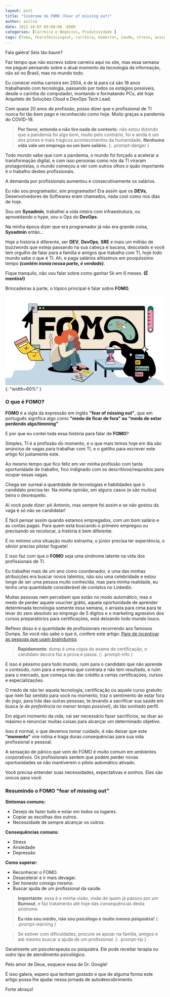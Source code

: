 ```yaml
---
layout: post
title: "Sindrome de FOMO (Fear of missing out)"
author: asilva
date: 2022-10-07 09:00:00 -0500
categories: [Carreira e Negócios, Produtividade ]
tags: [fomo, fearofmissingout, carreira, bemestar, saude, stress, ansiedade, depressao]
---
```


Fala galera! Seis tão baum?

Faz tempo que não escrevo sobre carreira aqui no site, mas essa semana me peguei pensando sobre o atual momento da tecnologia da informação, não só no Brasil, mas no mundo todo.

Eu comecei minha carreira em 2004, e de lá para cá são 18 anos trabalhando com tecnologia, passando por todos os estágios possíveis, desde o carinha do computador, montando e formatando PCs, até hoje Arquiteto de Soluções Cloud e DevOps Tech Lead.

Com quase 20 anos de profissão, posso dizer que o profissional de TI nunca foi tão bem pago e reconhecido como hoje. Muito graças a pandemia do COVID-19.

>**Por favor, entenda e não tire nada de contexto**: não estou dizendo que a pandemia foi algo bom, muito pelo contrário, foi e ainda é um dos piores e mais trágicos acontecimentos da humanidade. **Nenhuma vida vale um emprego ou um bom salário.**
{: .prompt-danger }

Todo mundo sabe que com a pandemia, o mundo foi forçado a acelerar a transformação digital, e com isso personas como nós da TI viraram protagonistas, o mundo começou a ver com outros olhos o quão importante é o trabalho destes profissionais.

A demanda por profissionais aumentou e consecutivamente os salários.

Eu não sou programador, sim programador! Era assim que os **DEVs**, Desenvolvedores de Softwares eram chamados, nada cool como nos dias de hoje. 

Sou um **Sysadmin**, trabalhei a vida inteira com infraestrutura, ou aproveitando o hype, sou o Ops do **DevOps**.

Na minha época dizer que era programador já não era grande coisa, **Sysadmin** então...

Hoje a história é diferente, ser **DEV**, **DevOps**, **SRE** e mais um milhão de buzzwords que esteja passando na sua cabeça é bacana, descolado e você tem orgulho de falar para a família e amigos que trabalha com TI, hoje todo mundo sabe o que é TI. Ah, e paga salários altíssimos em pouquíssimo tempo **_(contém ironia nessa parte, é verdade)_**. 

Fique tranquilo, não vou falar sobre como ganhar 5k em 6 meses. **(É mentira!)**

Brincadeiras à parte, o tópico principal é falar sobre **FOMO**.

![](/assets/img/38/fomo1.jpg){: "width=60%" }

### **O que é FOMO?**

**FOMO** é a sigla da expressão em inglês **"fear of missing out"**, que em português significa algo como **"medo de ficar de fora" ou “medo de estar perdendo algo/timming”**

E por que eu contei toda essa história para falar de **FOMO**?

Simples, TI é a profissão do momento, e o que mais temos hoje em dia  são anúncios de vagas para trabalhar com TI, e o gatilho para escrever este artigo foi justamente este.

Ao mesmo tempo que fico feliz em ver minha profissão com tanta oportunidade de trabalho, fico indignado com os descritivos/requisitos para ocupar essas vagas.

Chega ser surreal a quantidade de tecnologias e habilidades que o candidato precisa ter. Na minha opinião, em alguns casos (e são muitos) beira o desrespeito.

Aí você pode dizer: pô Antonio, mas sempre foi assim e se não gostou da vaga é só não se candidatar!

É fácil pensar assim quando estamos empregados, com um bom salário e as contas pagas. Para quem está buscando o primeiro empregou ou precisando se recolocar, a história é bem diferente.

É no mínimo uma situação muito estranha, o júnior precisa ter experiência, o sênior precisa pilotar foguete!

E isso faz com que o **FOMO** seja uma síndrome latente na vida dos profissionais de TI. 

Eu trabalhei mais de um ano como coordenador, e uma das minhas atribuições era buscar novos talentos, não sou uma celebridade e estou longe de ser uma pessoa muito conhecida, mas para minha realidade, eu tenho uma quantidade considerável de contatos no Linkedin.

Muitas pessoas nem percebem que estão no modo automático, mas o medo de perder aquele voucher grátis, aquela oportunidade de aprender determinada tecnologia somente essa semana, o arrasta para cima para te levar do zero absoluto ao emprego de 5 dígitos e o marketing agressivo dos cursos preparatórios para certificações, está deixando todo mundo louco.

Reflexo disso é a quantidade de profissionais recorrendo aos famosos Dumps. Se você não sabe o que é, confere este artigo: <a href="https://unicast.com.br/posts/pare-de-incentivar-as-pessoas-que-usam-braindumps/" target="_blank">Pare de incentivar as pessoas que usam braindumps</a>   

>**Rapidamente**: dump é uma cópia do exame de certificação, o candidato decora faz a prova e passa.
{: .prompt-info }

E isso é péssimo para todo mundo, ruim para o candidato que não aprende o conteúdo, ruim para a empresa que contrata e não tem resultado, e ruim para o mercado, que começa não dar crédito a certas certificações, cursos e especializações.

O medo de não ter aquela tecnologia, certificação ou aquele curso gratuito que nem faz sentido para você no momento, traz o sentimento de estar fora do jogo, para trás das outras pessoas, te levando a sacrificar sua saúde em busca _(e de preferência no menor tempo possível)_, do tão sonhado perfil.

Em algum momento da vida,  vai ser necessário fazer sacrifícios, se doar ao máximo e renunciar muitas coisas para alcançar um determinado objetivo.

Isso é normal, o que devemos tomar cuidado, é não deixar que este **“momento”** vire rotina e traga duras consequências para sua vida profissional e pessoal.

A sensação de pânico que vem do FOMO é muito comum em ambientes corporativos. Os profissionais sentem que podem perder novas oportunidades se não mantiverem o piloto automático ativado.

Você precisa entender suas necessidades, expectativas e sonhos. Eles são únicos para você. 

### **Resumindo o FOMO "fear of missing out”**

**Sintomas comuns:**

- Desejo de fazer tudo e estar em todos os lugares.
- Copiar as escolhas dos outros.
- Necessidade de sempre alcançar os outros.

**Consequências comuns:**

- Stress
- Ansiedade
- Depressão

**Como superar:**

- Reconhecer o FOMO.
- Desacelerar e ir mais devagar.
- Ser honesto consigo mesmo.
- Buscar ajuda de um profissional da saúde.

>**Importante**: essa é a minha visão, visão de quem já passou por um **Burnout**, e faz tratamento até hoje das consequências desta síndrome.
>
>**Eu não sou médio, não sou psicólogo e muito menos psiquiatra!**
{: .prompt-warning }

>Se estiver com dificuldades, procure se apoiar na família, amigos e até mesmo buscar a ajuda de um profissional.
{: .prompt-tip }

Geralmente um psicoterapeuta ou psiquiatra. Ele pode receitar terapia ou outro tipo de atendimento psicológico. 

Pelo amor de Deus, esquece essa de Dr. Google!

É isso galera, espero que tenham gostado e que de alguma forma este artigo possa lhe ajudar nessa jornada de autodescobrimento.

Forte abraço!